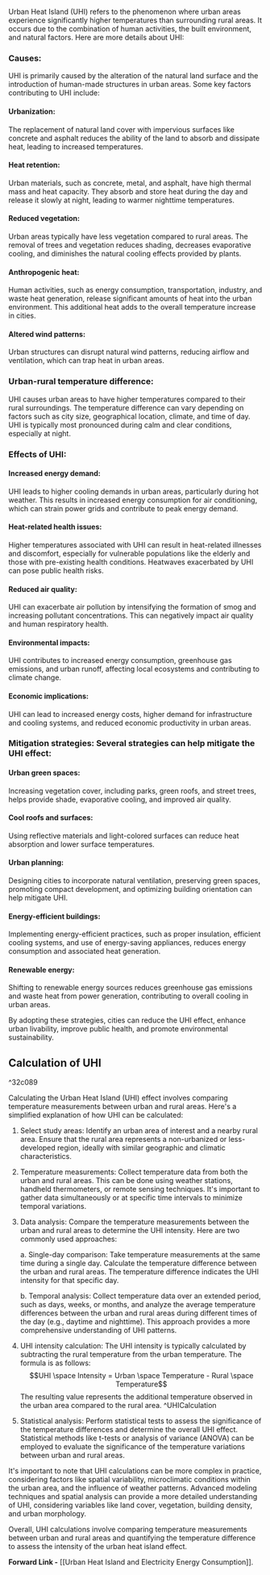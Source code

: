 Urban Heat Island (UHI) refers to the phenomenon where urban areas experience significantly higher temperatures than surrounding rural areas. It occurs due to the combination of human activities, the built environment, and natural factors. Here are more details about UHI:

### Causes: 
UHI is primarily caused by the alteration of the natural land surface and the introduction of human-made structures in urban areas. Some key factors contributing to UHI include:

#### Urbanization: 
The replacement of natural land cover with impervious surfaces like concrete and asphalt reduces the ability of the land to absorb and dissipate heat, leading to increased temperatures.

#### Heat retention: 
Urban materials, such as concrete, metal, and asphalt, have high thermal mass and heat capacity. They absorb and store heat during the day and release it slowly at night, leading to warmer nighttime temperatures.

#### Reduced vegetation: 
Urban areas typically have less vegetation compared to rural areas. The removal of trees and vegetation reduces shading, decreases evaporative cooling, and diminishes the natural cooling effects provided by plants.

#### Anthropogenic heat: 
Human activities, such as energy consumption, transportation, industry, and waste heat generation, release significant amounts of heat into the urban environment. This additional heat adds to the overall temperature increase in cities.

#### Altered wind patterns: 
Urban structures can disrupt natural wind patterns, reducing airflow and ventilation, which can trap heat in urban areas.

### Urban-rural temperature difference: 
UHI causes urban areas to have higher temperatures compared to their rural surroundings. The temperature difference can vary depending on factors such as city size, geographical location, climate, and time of day. UHI is typically most pronounced during calm and clear conditions, especially at night.

### Effects of UHI:

#### Increased energy demand: 
UHI leads to higher cooling demands in urban areas, particularly during hot weather. This results in increased energy consumption for air conditioning, which can strain power grids and contribute to peak energy demand.

#### Heat-related health issues: 
Higher temperatures associated with UHI can result in heat-related illnesses and discomfort, especially for vulnerable populations like the elderly and those with pre-existing health conditions. Heatwaves exacerbated by UHI can pose public health risks.

#### Reduced air quality: 
UHI can exacerbate air pollution by intensifying the formation of smog and increasing pollutant concentrations. This can negatively impact air quality and human respiratory health.

#### Environmental impacts: 
UHI contributes to increased energy consumption, greenhouse gas emissions, and urban runoff, affecting local ecosystems and contributing to climate change.

#### Economic implications: 
UHI can lead to increased energy costs, higher demand for infrastructure and cooling systems, and reduced economic productivity in urban areas.

### Mitigation strategies: Several strategies can help mitigate the UHI effect:

#### Urban green spaces: 
Increasing vegetation cover, including parks, green roofs, and street trees, helps provide shade, evaporative cooling, and improved air quality.

#### Cool roofs and surfaces: 
Using reflective materials and light-colored surfaces can reduce heat absorption and lower surface temperatures.

#### Urban planning: 
Designing cities to incorporate natural ventilation, preserving green spaces, promoting compact development, and optimizing building orientation can help mitigate UHI.

#### Energy-efficient buildings: 
Implementing energy-efficient practices, such as proper insulation, efficient cooling systems, and use of energy-saving appliances, reduces energy consumption and associated heat generation.

#### Renewable energy: 
Shifting to renewable energy sources reduces greenhouse gas emissions and waste heat from power generation, contributing to overall cooling in urban areas.

By adopting these strategies, cities can reduce the UHI effect, enhance urban livability, improve public health, and promote environmental sustainability.

## Calculation of UHI

^32c089

Calculating the Urban Heat Island (UHI) effect involves comparing temperature measurements between urban and rural areas. Here's a simplified explanation of how UHI can be calculated:

1. Select study areas: Identify an urban area of interest and a nearby rural area. Ensure that the rural area represents a non-urbanized or less-developed region, ideally with similar geographic and climatic characteristics.

2. Temperature measurements: Collect temperature data from both the urban and rural areas. This can be done using weather stations, handheld thermometers, or remote sensing techniques. It's important to gather data simultaneously or at specific time intervals to minimize temporal variations.

3. Data analysis: Compare the temperature measurements between the urban and rural areas to determine the UHI intensity. Here are two commonly used approaches:

   a. Single-day comparison: Take temperature measurements at the same time during a single day. Calculate the temperature difference between the urban and rural areas. The temperature difference indicates the UHI intensity for that specific day.

   b. Temporal analysis: Collect temperature data over an extended period, such as days, weeks, or months, and analyze the average temperature differences between the urban and rural areas during different times of the day (e.g., daytime and nighttime). This approach provides a more comprehensive understanding of UHI patterns.

4. UHI intensity calculation: The UHI intensity is typically calculated by subtracting the rural temperature from the urban temperature. The formula is as follows: 
   $$UHI \space Intensity = Urban \space Temperature - Rural \space Temperature$$
   The resulting value represents the additional temperature observed in the urban area compared to the rural area. ^UHICalculation

5. Statistical analysis: Perform statistical tests to assess the significance of the temperature differences and determine the overall UHI effect. Statistical methods like t-tests or analysis of variance (ANOVA) can be employed to evaluate the significance of the temperature variations between urban and rural areas.

It's important to note that UHI calculations can be more complex in practice, considering factors like spatial variability, microclimatic conditions within the urban area, and the influence of weather patterns. Advanced modeling techniques and spatial analysis can provide a more detailed understanding of UHI, considering variables like land cover, vegetation, building density, and urban morphology.

Overall, UHI calculations involve comparing temperature measurements between urban and rural areas and quantifying the temperature difference to assess the intensity of the urban heat island effect.

**Forward Link -** [[Urban Heat Island and Electricity Energy Consumption]].